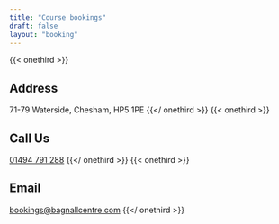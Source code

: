 ```yaml
---
title: "Course bookings"
draft: false
layout: "booking"
---
```

{{< onethird >}}
## Address
71-79 Waterside,
Chesham,
HP5 1PE
{{</ onethird >}}
{{< onethird >}}
## Call Us
[01494 791 288](tel:01494791288)
{{</ onethird >}}
{{< onethird >}}
## Email
[bookings@bagnallcentre.com](mailto:bookings@bagnallcentre.com)
{{</ onethird >}}